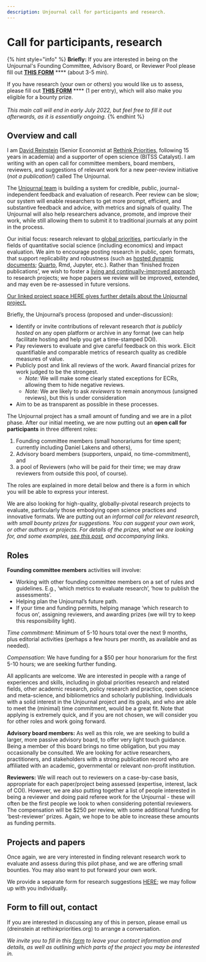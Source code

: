 ```yaml
---
description: Unjournal call for participants and research.
---
```


# Call for participants, research

{% hint style="info" %}
**Briefly:** If you are interested in being on the Unjournal's Founding Committee, Advisory Board, or Reviewer Pool please fill out [**THIS** ](https://airtable.com/shrW9xpIrxNGfxkXW)[**FORM**](https://airtable.com/shrW9xpIrxNGfxkXW) **** (about 3-5 min).&#x20;

If you have research (your own or others) you would like us to assess, please fill out [**THIS FORM**](https://airtable.com/shrdHHI0zK7rkJCP3) **** (1 per entry), which will also make you eligible for a bounty prize.\
\
_This main call will end in early July 2022, but feel free to fill it out afterwards, as it is essentially ongoing._ &#x20;
{% endhint %}

## Overview and call

I am [David Reinstein](https://www.davidreinstein.org/) (Senior Economist at [Rethink Priorities](https://rethinkpriorities.org/), following 15 years in academia) and a supporter of open science (BITSS Catalyst). I am writing with an open call for committee members, board members, reviewers, and suggestions of relevant work for a new peer-review initiative (_not a publication!_) called The Unjournal.

The [Unjournal team](https://effective-giving-marketing.gitbook.io/unjournal-x-ea-and-global-priorities-research/master/discussion-team/who-are-we-our-team) is building a system for credible, public, journal-independent feedback and evaluation of research. Peer review can be slow; our system will enable researchers to get more prompt, efficient, and substantive feedback and advice, with metrics and signals of quality. The Unjournal will also help researchers advance, promote, and improve their work, while still allowing them to submit it to traditional journals at any point in the process.

Our initial focus: research relevant to [global priorities](https://globalprioritiesinstitute.org), particularly in the fields of quantitative social science (including economics) and impact evaluation. We aim to encourage posting research in public, open formats, that support replicability and robustness (such as [hosted dynamic documents](../key-issues-explanations-faq/benefits-and-features/benefits-of-dynamic-documents.md); [Quarto](https://quarto.org/), Rmd, Jupyter, etc.). Rather than ‘finished frozen publications’, we wish to foster a [living and continually-improved approach](../key-issues-explanations-faq/benefits-and-features/living-research-projects.md) to research projects; we hope papers we review will be improved, extended, and may even be re-assessed in future versions.&#x20;

[Our linked project space HERE gives further details about the Unjournal project.](https://effective-giving-marketing.gitbook.io/unjournal-x-ea-and-global-priorities-research/)

Briefly, the Unjournal’s process (proposed and under-discussion):&#x20;

* Identify or invite contributions of relevant research _that is publicly hosted_ on any open platform or archive in any format (we can help facilitate hosting and help you get a time-stamped DOI).&#x20;
* Pay reviewers to evaluate and give careful feedback on this work. Elicit quantifiable and comparable metrics of research quality as credible measures of value.&#x20;
* Publicly post and link all reviews of the work. Award financial prizes for work judged to be the strongest.&#x20;
  * _Note:_ We will make some clearly stated exceptions for ECRs, allowing them to hide negative reviews.&#x20;
  * _Note:_ We are likely to ask _reviewers_ to remain anonymous (unsigned reviews), but this is under consideration&#x20;
* Aim to be as transparent as possible in these processes.

The Unjournal project has a small amount of funding and we are in a pilot phase. After our initial meeting, we are now putting out an **open call for participants** in three different roles:&#x20;

1. Founding committee members (small honorariums for time spent; currently including Daniel Lakens and others),&#x20;
2. Advisory board members (supporters, unpaid, no time-commitment), and&#x20;
3. a pool of Reviewers (who will be paid for their time; we may draw reviewers from outside this pool, of course).

The roles are explained in more detail below and there is a form in which you will be able to express your interest.

We are also looking for high-quality, globally-pivotal research projects to evaluate, particularly those embodying open science practices and innovative formats. We are putting out an _informal call for relevant research, with small bounty prizes for suggestions. You can suggest your own work, or other authors or projects. For details of the prizes, what we are looking for, and some examples,_ [_see this post_](https://forum.effectivealtruism.org/posts/kftzYdmZf4nj2ExN7/what-pivotal-and-useful-research-would-you-like-to-see)_, and accompanying links._

## **Roles**

**Founding committee members** activities will involve:

* Working with other founding committee members on a set of rules and guidelines. E.g., ‘which metrics to evaluate research’, ‘how to publish the assessments’.
* Helping plan the Unjournal’s future path.&#x20;
* If your time and funding permits, helping manage ‘which research to focus on’, assigning reviewers, and awarding prizes (we will try to keep this responsibility light).

_Time commitment_: Minimum of 5-10 hours total over the next 9 months, plus editorial activities (perhaps a few hours per month, as available and as needed).

_Compensation_: We have funding for a $50 per hour honorarium for the first 5-10 hours; we are seeking further funding.

All applicants are welcome. We are interested in people with a range of experiences and skills, including in global priorities research and related fields, other academic research, policy research and practice, open science and meta-science, and bibliometrics and scholarly publishing. Individuals with a solid interest in the Unjournal project and its goals, and who are able to meet the (minimal) time commitment, would be a great fit. Note that applying is extremely quick, and if you are not chosen, we will consider you for other roles and work going forward.

**Advisory board members:** As well as this role, we are seeking to build a larger, more passive advisory board, to offer very light touch guidance. Being a member of this board brings no time obligation, but you may occasionally be consulted. We are looking for active researchers, practitioners, and stakeholders with a strong publication record who are affiliated with an academic, governmental or relevant non-profit institution.

**Reviewers:** We will reach out to reviewers on a case-by-case basis, appropriate for each paper/project being assessed (expertise, interest, lack of COI). However, we are also putting together a list of people interested in being a reviewer and doing paid referee work for the Unjournal - these will often be the first people we look to when considering potential reviewers. The compensation will be $250 per review, with some additional funding for ‘best-reviewer’ prizes. Again, we hope to be able to increase these amounts as funding permits.

## **Projects and papers**

Once again, we are very interested in finding relevant research work to evaluate and assess during this pilot phase, and we are offering small bounties. You may also want to put forward your own work.

We provide a separate form for research suggestions [HERE](https://airtable.com/shrdHHI0zK7rkJCP3); we may follow up with you individually.



## Form to fill out, contact

If you are interested in discussing any of this in person, please email us (dreinstein at rethinkpriorities.org) to arrange a conversation.

_We invite you to fill in this_ [_form_](https://airtable.com/shrW9xpIrxNGfxkXW) _to leave your contact information and details, as well as outlining which parts of the project you may be interested in._
